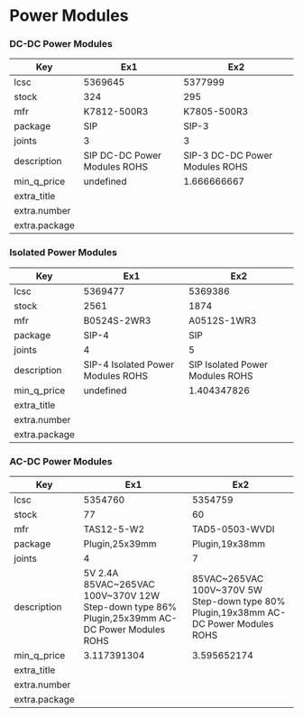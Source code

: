 # Power Modules

### DC-DC Power Modules

| Key | Ex1 | Ex2 |
| --- | --- | --- |
| lcsc | 5369645 | 5377999 |
| stock | 324 | 295 |
| mfr | K7812-500R3 | K7805-500R3 |
| package | SIP | SIP-3 |
| joints | 3 | 3 |
| description | SIP DC-DC Power Modules ROHS | SIP-3 DC-DC Power Modules ROHS |
| min_q_price | undefined | 1.666666667 |
| extra_title |  |  |
| extra.number |  |  |
| extra.package |  |  |

### Isolated Power Modules

| Key | Ex1 | Ex2 |
| --- | --- | --- |
| lcsc | 5369477 | 5369386 |
| stock | 2561 | 1874 |
| mfr | B0524S-2WR3 | A0512S-1WR3 |
| package | SIP-4 | SIP |
| joints | 4 | 5 |
| description | SIP-4 Isolated Power Modules ROHS | SIP Isolated Power Modules ROHS |
| min_q_price | undefined | 1.404347826 |
| extra_title |  |  |
| extra.number |  |  |
| extra.package |  |  |

### AC-DC Power Modules

| Key | Ex1 | Ex2 |
| --- | --- | --- |
| lcsc | 5354760 | 5354759 |
| stock | 77 | 60 |
| mfr | TAS12-5-W2 | TAD5-0503-WVDI |
| package | Plugin,25x39mm | Plugin,19x38mm |
| joints | 4 | 7 |
| description | 5V 2.4A 85VAC~265VAC 100V~370V 12W Step-down type 86% Plugin,25x39mm AC-DC Power Modules ROHS | 85VAC~265VAC 100V~370V 5W Step-down type 80% Plugin,19x38mm  AC-DC Power Modules ROHS |
| min_q_price | 3.117391304 | 3.595652174 |
| extra_title |  |  |
| extra.number |  |  |
| extra.package |  |  |

